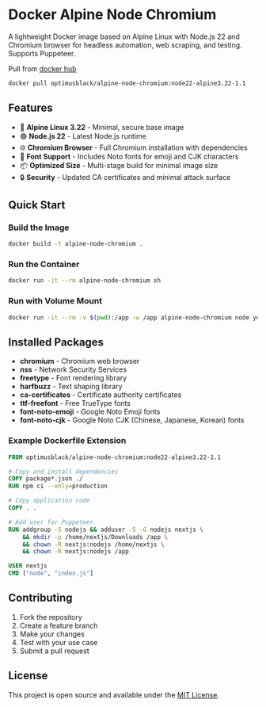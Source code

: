 # Docker Alpine Node Chromium

A lightweight Docker image based on Alpine Linux with Node.js 22 and Chromium browser for headless automation, web scraping, and testing. Supports Puppeteer.

Pull from [docker hub](https://hub.docker.com/r/optimusblack/alpine-node-chromium/tags)

```bash
docker pull optimusblack/alpine-node-chromium:node22-alpine3.22-1.1
```

## Features

- 🐧 **Alpine Linux 3.22** - Minimal, secure base image
- 🟢 **Node.js 22** - Latest Node.js runtime
- 🌐 **Chromium Browser** - Full Chromium installation with dependencies
- 🎨 **Font Support** - Includes Noto fonts for emoji and CJK characters
- 📦 **Optimized Size** - Multi-stage build for minimal image size
- 🔒 **Security** - Updated CA certificates and minimal attack surface

## Quick Start

### Build the Image

```bash
docker build -t alpine-node-chromium .
```

### Run the Container

```bash
docker run -it --rm alpine-node-chromium sh
```

### Run with Volume Mount

```bash
docker run -it --rm -v $(pwd):/app -w /app alpine-node-chromium node your-script.js
```

## Installed Packages

- **chromium** - Chromium web browser
- **nss** - Network Security Services
- **freetype** - Font rendering library
- **harfbuzz** - Text shaping library
- **ca-certificates** - Certificate authority certificates
- **ttf-freefont** - Free TrueType fonts
- **font-noto-emoji** - Google Noto Emoji fonts
- **font-noto-cjk** - Google Noto CJK (Chinese, Japanese, Korean) fonts

### Example Dockerfile Extension

```dockerfile
FROM optimusblack/alpine-node-chromium:node22-alpine3.22-1.1

# Copy and install dependencies
COPY package*.json ./
RUN npm ci --only=production

# Copy application code
COPY . .

# Add user for Puppeteer
RUN addgroup -S nodejs && adduser -S -G nodejs nextjs \
    && mkdir -p /home/nextjs/Downloads /app \
    && chown -R nextjs:nodejs /home/nextjs \
    && chown -R nextjs:nodejs /app

USER nextjs
CMD ["node", "index.js"]
```

## Contributing

1. Fork the repository
2. Create a feature branch
3. Make your changes
4. Test with your use case
5. Submit a pull request

## License

This project is open source and available under the [MIT License](LICENSE).
